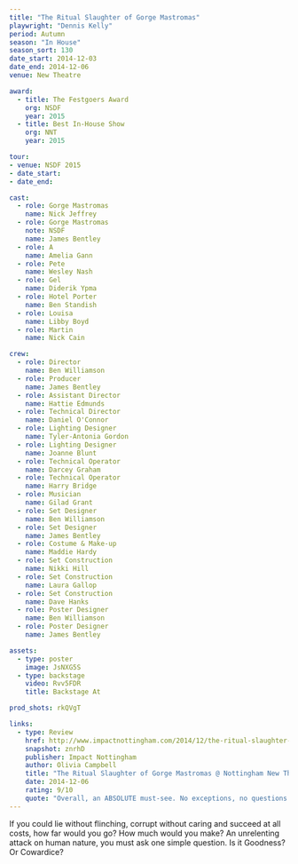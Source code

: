 ```yaml
---
title: "The Ritual Slaughter of Gorge Mastromas"
playwright: "Dennis Kelly"
period: Autumn
season: "In House"
season_sort: 130
date_start: 2014-12-03
date_end: 2014-12-06
venue: New Theatre

award:
  - title: The Festgoers Award
    org: NSDF
    year: 2015
  - title: Best In-House Show
    org: NNT
    year: 2015

tour:
- venue: NSDF 2015
- date_start:
- date_end:

cast:
  - role: Gorge Mastromas
    name: Nick Jeffrey
  - role: Gorge Mastromas
    note: NSDF
    name: James Bentley
  - role: A
    name: Amelia Gann
  - role: Pete
    name: Wesley Nash
  - role: Gel
    name: Diderik Ypma
  - role: Hotel Porter
    name: Ben Standish
  - role: Louisa
    name: Libby Boyd
  - role: Martin
    name: Nick Cain

crew:
  - role: Director
    name: Ben Williamson
  - role: Producer
    name: James Bentley
  - role: Assistant Director
    name: Hattie Edmunds
  - role: Technical Director
    name: Daniel O'Connor
  - role: Lighting Designer
    name: Tyler-Antonia Gordon
  - role: Lighting Designer
    name: Joanne Blunt
  - role: Technical Operator
    name: Darcey Graham
  - role: Technical Operator
    name: Harry Bridge
  - role: Musician
    name: Gilad Grant
  - role: Set Designer
    name: Ben Williamson
  - role: Set Designer
    name: James Bentley
  - role: Costume & Make-up
    name: Maddie Hardy
  - role: Set Construction
    name: Nikki Hill
  - role: Set Construction
    name: Laura Gallop
  - role: Set Construction
    name: Dave Hanks
  - role: Poster Designer
    name: Ben Williamson
  - role: Poster Designer
    name: James Bentley

assets:
  - type: poster
    image: JsNXG5S
  - type: backstage
    video: Rvv5FDR
    title: Backstage At

prod_shots: rkQVgT

links:
  - type: Review
    href: http://www.impactnottingham.com/2014/12/the-ritual-slaughter-of-gorge-mastromas-nottingham-new-theatre/
    snapshot: znrhD
    publisher: Impact Nottingham
    author: Olivia Campbell
    title: "The Ritual Slaughter of Gorge Mastromas @ Nottingham New Theatre"
    date: 2014-12-06
    rating: 9/10
    quote: "Overall, an ABSOLUTE must-see. No exceptions, no questions asked. Join the secret club for yourself and see the possibilities shown in The Ritual Slaughter of Gorge Mastromas."
---
```


If you could lie without flinching, corrupt without caring and succeed at all costs, how far would you go? How much would you make? An unrelenting attack on human nature, you must ask one simple question. Is it Goodness? Or Cowardice?
